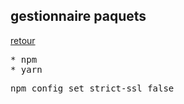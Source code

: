 ## gestionnaire paquets

[retour](../../index-js.md)

<pre>
* npm
* yarn
</pre>

<pre>
npm config set strict-ssl false
</pre>